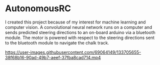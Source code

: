 # AutonomousRC
I created this project because of my interest for machine learning and computer vision. A convolutional neural network runs on a computer and sends predicted steering directions to an on-board arduino via a bluetooth module. The motor is powered with respect to the steering directions sent to the bluetooth module to navigate the chalk track. 


https://user-images.githubusercontent.com/69064149/133705655-38f68b16-90ad-49b7-aeef-37fba8cad714.mp4

